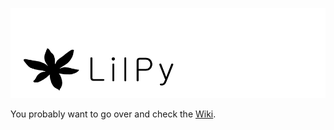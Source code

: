 ![LilPy](https://github.com/zeffii/LilPy/raw/master/GRAPHICS/LilPy_Logo.png)

You probably want to go over and check the [Wiki](https://github.com/zeffii/LilPy/wiki "https://github.com/zeffii/LilPy/wiki").